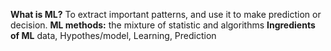 **What is ML?**
To extract important patterns, and use it to make prediction or decision.
**ML methods:**
the mixture of statistic and algorithms
**Ingredients of ML**
  data, Hypothes/model, Learning, Prediction
